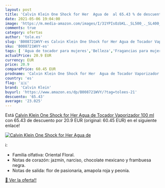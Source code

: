 ```yaml
---
layout: post
title: 'Calvin Klein One Shock for Her  Agua de  al 65.43 % de descuento'
date: 2021-05-06 19:04:00
image: 'https://m.media-amazon.com/images/I/31YPIsOzbKL._SL500_._SL400_.jpg'
comments: true
category: ofertas
author: 'tole.es'
slug: 'B008721WVY-es Calvin Klein One Shock for Her Agua de Tocador Vaporizador...'
sku: 'B008721WVY-es'
tags: [ 'Agua de tocador para mujeres','Belleza','Fragancias para mujeres','Perfumes y fragancias','agua','calvin klein','de','tocador', ]
actualPrice: 20.9 EUR
currency: EUR
price: 20.9
comparePrice: 60.45 EUR
prodname: 'Calvin Klein One Shock for Her  Agua de Tocador Vaporizador  100 ml'
country: 'es'
flag: '🇪🇸'
brand: 'Calvin Klein'
buyurl: 'https://www.amazon.es/dp/B008721WVY/?tag=tolees-21'
descuento: '65.43'
average: '23.025'
---
```


Está [Calvin Klein One Shock for Her  Agua de Tocador Vaporizador  100 ml](https://www.amazon.es/dp/B008721WVY/?tag=tolees-21) con 65.43 de descuento por 20.9 EUR (original: 60.45 EUR) en el siguiente enlace!

[![Calvin Klein One Shock for Her  Agua de ](https://m.media-amazon.com/images/I/31YPIsOzbKL._SL500_._SL400_.jpg)](https://www.amazon.es/dp/B008721WVY/?tag=tolees-21)

ℹ️:

- Familia olfativa: Oriental Floral.
- Notas de corazón: jazmín, narciso, chocolate mexicano y frambuesa negra.
- Notas de salida: flor de pasionaria, amapola roja y peonía.

[🛒 Ver la oferta!!](https://www.amazon.es/dp/B008721WVY/?tag=tolees-21)
